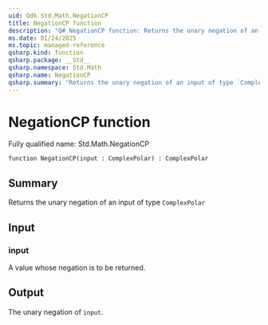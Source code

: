 ```yaml
---
uid: Qdk.Std.Math.NegationCP
title: NegationCP function
description: "Q# NegationCP function: Returns the unary negation of an input of type `ComplexPolar`"
ms.date: 01/24/2025
ms.topic: managed-reference
qsharp.kind: function
qsharp.package: __Std__
qsharp.namespace: Std.Math
qsharp.name: NegationCP
qsharp.summary: "Returns the unary negation of an input of type `ComplexPolar`"
---
```


# NegationCP function

Fully qualified name: Std.Math.NegationCP

```qsharp
function NegationCP(input : ComplexPolar) : ComplexPolar
```

## Summary
Returns the unary negation of an input of type `ComplexPolar`

## Input
### input
A value whose negation is to be returned.

## Output
The unary negation of `input`.
